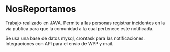 # NosReportamos

Trabajo realizado en JAVA. Permite a las personas registrar incidentes en la via publica para que la comunidad a la cual pertenece este notificada.

Se usa una base de datos mysql, crontask para las notificaciones. Integraciones con API para el envio de WPP y mail.

